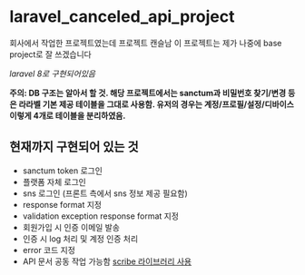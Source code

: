 # laravel_canceled_api_project

회사에서 작업한 프로젝트였는데 프로젝트 캔슬남
이 프로젝트는 제가 나중에 base project로 잘 쓰겠습니다

*laravel 8로 구현되어있음*

**주의: DB 구조는 알아서 할 것. 
해당 프로젝트에서는
sanctum과 비밀번호 찾기/변경 등은 라라벨 기본 제공 테이블을 그대로 사용함.
유저의 경우는 계정/프로필/설정/디바이스 이렇게 4개로 테이블을 분리하였음.**

## 현재까지 구현되어 있는 것
- sanctum token 로그인
- 플랫폼 자체 로그인
- sns 로그인 (프론트 측에서 sns 정보 제공 필요함)
- response format 지정
- validation exception response format 지정
- 회원가입 시 인증 이메일 발송
- 인증 시 log 처리 및 계정 인증 처리
- error 코드 지정
- API 문서 공동 작업 가능함 [scribe 라이브러리 사용](https://scribe.knuckles.wtf/)
